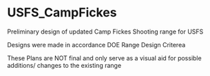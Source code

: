 # USFS_CampFickes
Preliminary design of updated Camp Fickes Shooting range for USFS

Designs were made in accordance DOE Range Design Criterea

These Plans are NOT final and only serve as a visual aid for possible additions/ changes to the existing range
